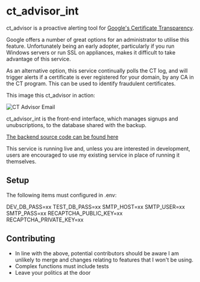 ct_advisor_int
==========

ct_advisor is a proactive alerting tool for [Google's Certificate Transparency](https://www.certificate-transparency.org/).

Google offers a number of great options for an administrator to utilise this feature. Unfortunately being an early adopter, particularly if you run Windows servers or run SSL on appliances, makes it difficult to take advantage of this service.

As an alternative option, this service continually polls the CT log, and will trigger alerts if a certificate is ever registered for your domain, by any CA in the CT program. This can be used to identify fraudulent certificates.

This image this ct_advisor in action:

![CT Advisor Email](https://lolware.net/ct_advisor_email.jpg)

ct_advisor_int is the front-end interface, which manages signups and unubscriptions, to the database shared with the backup.

[The backend source code can be found here](https://raw.githubusercontent.com/technion/ct_advisor)

This service is running live and, unless you are interested in development, users are encouraged to use my existing service in place of running it themselves.

Setup
-----
The following items must configured in .env:

DEV_DB_PASS=xx
TEST_DB_PASS=xx
SMTP_HOST=xx
SMTP_USER=xx
SMTP_PASS=xx
RECAPTCHA_PUBLIC_KEY=xx
RECAPTCHA_PRIVATE_KEY=xx


Contributing
------------

* In line with the above, potential contributors should be aware I am unlikely to merge and changes relating to features that I won't be using.
* Complex functions must include tests
* Leave your politics at the door
